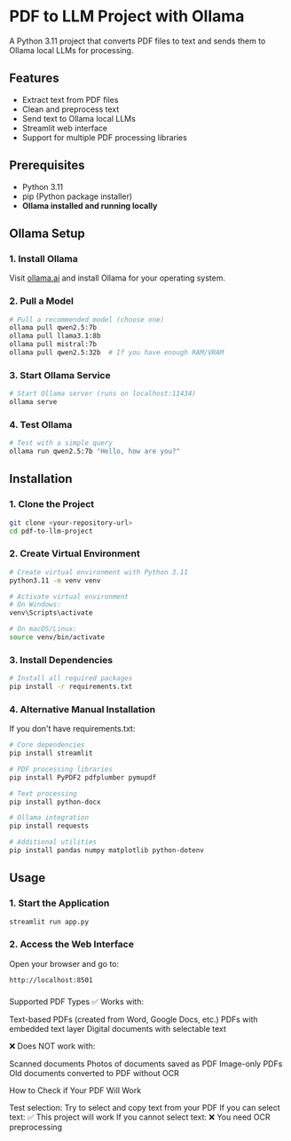 # PDF to LLM Project with Ollama

A Python 3.11 project that converts PDF files to text and sends them to Ollama local LLMs for processing.

## Features

- Extract text from PDF files
- Clean and preprocess text
- Send text to Ollama local LLMs
- Streamlit web interface
- Support for multiple PDF processing libraries

## Prerequisites

- Python 3.11
- pip (Python package installer)
- **Ollama installed and running locally**

## Ollama Setup

### 1. Install Ollama

Visit [ollama.ai](https://ollama.ai) and install Ollama for your operating system.

### 2. Pull a Model

```bash
# Pull a recommended model (choose one)
ollama pull qwen2.5:7b
ollama pull llama3.1:8b
ollama pull mistral:7b
ollama pull qwen2.5:32b  # If you have enough RAM/VRAM
```

### 3. Start Ollama Service

```bash
# Start Ollama server (runs on localhost:11434)
ollama serve
```

### 4. Test Ollama

```bash
# Test with a simple query
ollama run qwen2.5:7b "Hello, how are you?"
```

## Installation

### 1. Clone the Project

```bash
git clone <your-repository-url>
cd pdf-to-llm-project
```

### 2. Create Virtual Environment

```bash
# Create virtual environment with Python 3.11
python3.11 -m venv venv

# Activate virtual environment
# On Windows:
venv\Scripts\activate

# On macOS/Linux:
source venv/bin/activate
```

### 3. Install Dependencies

```bash
# Install all required packages
pip install -r requirements.txt
```

### 4. Alternative Manual Installation

If you don't have requirements.txt:

```bash
# Core dependencies
pip install streamlit

# PDF processing libraries
pip install PyPDF2 pdfplumber pymupdf

# Text processing
pip install python-docx

# Ollama integration
pip install requests

# Additional utilities
pip install pandas numpy matplotlib python-dotenv
```


## Usage

### 1. Start the Application

```bash
streamlit run app.py
```

### 2. Access the Web Interface

Open your browser and go to:
```
http://localhost:8501
```
### 


Supported PDF Types
✅ Works with:

Text-based PDFs (created from Word, Google Docs, etc.)
PDFs with embedded text layer
Digital documents with selectable text

❌ Does NOT work with:

Scanned documents
Photos of documents saved as PDF
Image-only PDFs
Old documents converted to PDF without OCR

How to Check if Your PDF Will Work

Test selection: Try to select and copy text from your PDF
If you can select text: ✅ This project will work
If you cannot select text: ❌ You need OCR preprocessing


### 
